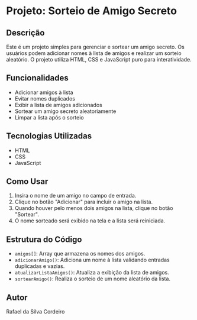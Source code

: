 # Projeto: Sorteio de Amigo Secreto

## Descrição
Este é um projeto simples para gerenciar e sortear um amigo secreto. Os usuários podem adicionar nomes à lista de amigos e realizar um sorteio aleatório. O projeto utiliza HTML, CSS e JavaScript puro para interatividade.

## Funcionalidades
- Adicionar amigos à lista
- Evitar nomes duplicados
- Exibir a lista de amigos adicionados
- Sortear um amigo secreto aleatoriamente
- Limpar a lista após o sorteio

## Tecnologias Utilizadas
- HTML
- CSS
- JavaScript

## Como Usar
1. Insira o nome de um amigo no campo de entrada.
2. Clique no botão "Adicionar" para incluir o amigo na lista.
3. Quando houver pelo menos dois amigos na lista, clique no botão "Sortear".
4. O nome sorteado será exibido na tela e a lista será reiniciada.

## Estrutura do Código
- `amigos[]`: Array que armazena os nomes dos amigos.
- `adicionarAmigo()`: Adiciona um nome à lista validando entradas duplicadas e vazias.
- `atualizarListaAmigos()`: Atualiza a exibição da lista de amigos.
- `sortearAmigo()`: Realiza o sorteio de um nome aleatório da lista.

## Autor
Rafael da Silva Cordeiro


